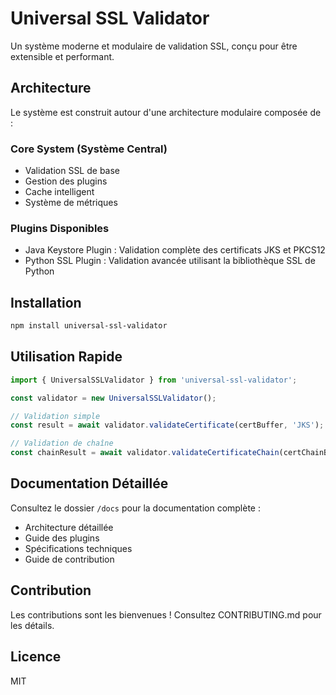 # Universal SSL Validator

Un système moderne et modulaire de validation SSL, conçu pour être extensible et performant.

## Architecture

Le système est construit autour d'une architecture modulaire composée de :

### Core System (Système Central)
- Validation SSL de base
- Gestion des plugins
- Cache intelligent
- Système de métriques

### Plugins Disponibles
- Java Keystore Plugin : Validation complète des certificats JKS et PKCS12
- Python SSL Plugin : Validation avancée utilisant la bibliothèque SSL de Python

## Installation

```bash
npm install universal-ssl-validator
```

## Utilisation Rapide

```typescript
import { UniversalSSLValidator } from 'universal-ssl-validator';

const validator = new UniversalSSLValidator();

// Validation simple
const result = await validator.validateCertificate(certBuffer, 'JKS');

// Validation de chaîne
const chainResult = await validator.validateCertificateChain(certChainBuffers, 'PEM');
```

## Documentation Détaillée
Consultez le dossier `/docs` pour la documentation complète :
- Architecture détaillée
- Guide des plugins
- Spécifications techniques
- Guide de contribution

## Contribution
Les contributions sont les bienvenues ! Consultez CONTRIBUTING.md pour les détails.

## Licence
MIT